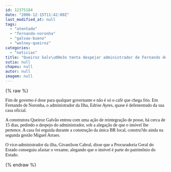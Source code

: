 ```yaml
---
id: 12375184
date: "2006-12-15T11:42:00Z"
last_modified_at: null
tags:
  - "atentado"
  - "fernando-noronha"
  - "galvao-bueno"
  - "wolney-queiroz"
categories:
  - "noticias"
title: "Queiroz Galv\u00e3o tenta despejar administrador de Fernando de Noronha"
sutia: null
chapeu: null
autor: null
imagem: null
---
```

{% raw %}
<p><P><FONT face=Verdana>Fim de governo é dose para qualquer governante e não é só o café que chega frio. </FONT><FONT face=Verdana>Em Fernando de Noronha, o administrador da Ilha, Edrise Ayres, quase é defenestrado da sua casa oficial.</FONT></P></p>
<p><P><FONT face=Verdana>A construtora Queiroz Galvão entrou com uma ação de reintegração de posse, há cerca de 15 dias, pedindo o despejo do administrador, sob a alegação de que o imóvel lhe pertence. A casa foi erguida durante a construção da única BR local, constru?do ainda na segunda gestão Miguel Arraes.</FONT></P></p>
<p><P><FONT face=Verdana>O vice-administrador da ilha, Givanilson Cabral, disse que a Procuradoria Geral do Estado conseguiu afastar o vexame, alegando que o imóvel é parte do patrimônio do Estado.</FONT></P> </p>
{% endraw %}